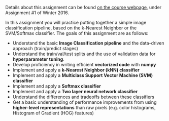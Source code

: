 Details about this assignment can be found [on the course webpage](http://cs231n.github.io/), under Assignment #1 of Winter 2016.


In this assignment you will practice putting together a simple image classification pipeline, based on the k-Nearest Neighbor or the SVM/Softmax classifier. The goals of this assignment are as follows:

  - Understand the basic **Image Classification pipeline** and the data-driven approach (train/predict stages)
  - Understand the train/val/test splits and the use of validation data for **hyperparameter tuning**.
  - Develop proficiency in writing efficient **vectorized code** with **numpy**
  - Implement and apply a **k-Nearest Neighbor (kNN) classifier**
  - Implement and apply a **Multiclass Support Vector Machine (SVM) classifier**
  - Implement and apply a **Softmax classifier**
  - Implement and apply a **Two layer neural network classifier**
  - Understand the differences and tradeoffs between these classifiers
  - Get a basic understanding of performance improvements from using **higher-level representations** than raw pixels (e.g. color histograms, Histogram of Gradient (HOG) features)
